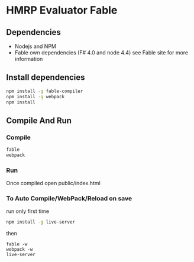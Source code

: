 # HMRP Evaluator Fable

## Dependencies
* Nodejs and NPM
* Fable own dependencies (F# 4.0 and node 4.4) see Fable site for more information

## Install dependencies
```bash
npm install -g fable-compiler
npm install -g webpack
npm install
```

## Compile And Run

### Compile

```bash
fable
webpack
```

### Run

Once compiled open public/index.html

### To Auto Compile/WebPack/Reload on save

run only first time 
```bash
npm install -g live-server
```

then
```
fable -w
webpack -w
live-server
```